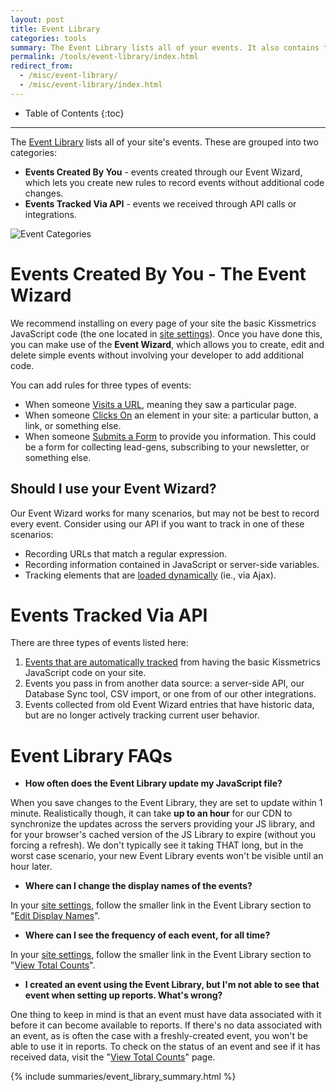 ```yaml
---
layout: post
title: Event Library
categories: tools
summary: The Event Library lists all of your events. It also contains the Event Wizard, which lets you create new rules to record events without additional code changes.
permalink: /tools/event-library/index.html
redirect_from:
  - /misc/event-library/
  - /misc/event-library/index.html
---
```

* Table of Contents
{:toc}
* * *

The [Event Library][event-library] lists all of your site's events. These are grouped into two categories:

* **Events Created By You** - events created through our Event Wizard, which lets you create new rules to record events without additional code changes.
* **Events Tracked Via API** - events we received through API calls or integrations.

![Event Categories][categories]

# Events Created By You - The Event Wizard

We recommend installing on every page of your site the basic Kissmetrics JavaScript code (the one located in [site settings][site-settings]). Once you have done this, you can make use of the **Event Wizard**, which allows you to create, edit and delete simple events without involving your developer to add additional code.

You can add rules for three types of events:

* When someone [Visits a URL][create-1], meaning they saw a particular page.
* When someone [Clicks On][create-2] an element in your site: a particular button, a link, or something else.
* When someone [Submits a Form][create-3] to provide you information. This could be a form for collecting lead-gens, subscribing to your newsletter, or something else.

## Should I use your Event Wizard?

Our Event Wizard works for many scenarios, but may not be best to record every event. Consider using our API if you want to track in one of these scenarios:

* Recording URLs that match a regular expression.
* Recording information contained in JavaScript or server-side variables.
* Tracking elements that are [loaded dynamically][dyn-elem] (ie., via Ajax).

# Events Tracked Via API

There are three types of events listed here:

1. [Events that are automatically tracked][auto-track] from having the basic Kissmetrics JavaScript code on your site.
2. Events you pass in from another data source: a server-side API, our Database Sync tool, CSV import, or one from of our other integrations.
3. Events collected from old Event Wizard entries that have historic data, but are no longer actively tracking current user behavior.

# Event Library FAQs

* **How often does the Event Library update my JavaScript file?**

When you save changes to the Event Library, they are set to update within 1 minute. Realistically though, it can take **up to an hour** for our CDN to synchronize the updates across the servers providing your JS library, and for your browser's cached version of the JS Library to expire (without you forcing a refresh). We don't typically see it taking THAT long, but in the worst case scenario, your new Event Library events won't be visible until an hour later.

* **Where can I change the display names of the events?**

In your [site settings][site-settings], follow the smaller link in the Event Library section to "[Edit Display Names][display]".

* **Where can I see the frequency of each event, for all time?**

In your [site settings][site-settings], follow the smaller link in the Event Library section to "[View Total Counts][count]".

* **I created an event using the Event Library, but I'm not able to see that event when setting up reports. What's wrong?**

One thing to keep in mind is that an event must have data associated with it before it can become available to reports. If there's no data associated with an event, as is often the case with a freshly-created event, you won't be able to use it in reports. To check on the status of an event and see if it has received data, visit the "[View Total Counts][count]" page.

{% include summaries/event_library_summary.html %}

[site-settings]: https://app.kissmetrics.com/settings
[event-library]: https://app.kissmetrics.com/wizard
[auto-track]: /apis/javascript#events-automatically-tracked

[categories]: https://s3.amazonaws.com/kissmetrics-support-files/assets/tools/event-library/event-categories.png

[create-1]: /tutorial/event-library-tutorial/events-url-tutorial
[create-2]: /tutorial/event-library-tutorial/events-clicks-tutorial
[create-3]: /tutorial/event-library-tutorial/events-form-tutorial

[display]: https://app.kissmetrics.com/product.edit/#props
[count]: https://app.kissmetrics.com/product.event_prop_breakdown/
[dyn-elem]: /how-tos/dynamic-elements

